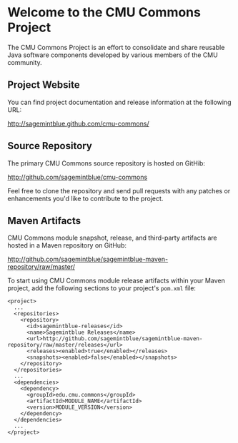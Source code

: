 # Welcome to the CMU Commons Project

The CMU Commons Project is an effort to consolidate and share reusable Java
software components developed by various members of the CMU community.


## Project Website

You can find project documentation and release information at the following URL:

<http://sagemintblue.github.com/cmu-commons/>


## Source Repository

The primary CMU Commons source repository is hosted on GitHib:

<http://github.com/sagemintblue/cmu-commons>

Feel free to clone the repository and send pull requests with any patches or
enhancements you'd like to contribute to the project.


## Maven Artifacts

CMU Commons module snapshot, release, and third-party artifacts are hosted in a
Maven repository on GitHub:

<http://github.com/sagemintblue/sagemintblue-maven-repository/raw/master/>

To start using CMU Commons module release artifacts within your Maven project, add the following
sections to your project's `pom.xml` file:

    <project>
      ...
      <repositories>
        <repository>
          <id>sagemintblue-releases</id>
          <name>Sagemintblue Releases</name>
          <url>http://github.com/sagemintblue/sagemintblue-maven-repository/raw/master/releases</url>
          <releases><enabled>true</enabled></releases>
          <snapshots><enabled>false</enabled></snapshots>
        </repository>
      </repositories>
      ...
      <dependencies>
        <dependency>
          <groupId>edu.cmu.commons</groupId>
          <artifactId>MODULE_NAME</artifactId>
          <version>MODULE_VERSION</version>
        </dependency>
      </dependencies>
      ...
    </project>
